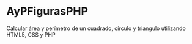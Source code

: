 # AyPFigurasPHP
Calcular área y perímetro de un cuadrado, círculo y triangulo utilizando HTML5, CSS y PHP
